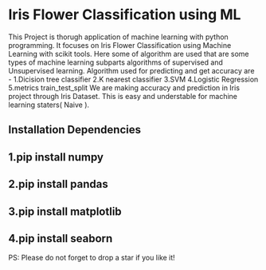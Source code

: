# Iris Flower Classification using ML
This Project is thorugh application of machine learning with python programming. It focuses on Iris Flower Classification using Machine Learning with scikit tools. Here some of algorithm are used that are some types of machine learning subparts algorithms of supervised and Unsupervised learning. Algorithm used for predicting and get accuracy are -
1.Dicision tree classifier
2.K nearest classifier
3.SVM
4.Logistic Regression
5.metrics
train_test_split We are making accuracy and prediction in Iris project through Iris Dataset. This is easy and understable for machine learning staters( Naive ).

## Installation Dependencies
## 1.pip install numpy
## 2.pip install pandas
## 3.pip install matplotlib
## 4.pip install seaborn

PS: Please do not forget to drop a star if you like it!

